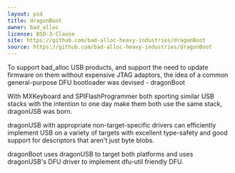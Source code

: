 ```yaml
---
layout: pid
title: dragonBoot
owner: bad_alloc
license: BSD-3-Clause
site: https://github.com/bad-alloc-heavy-industries/dragonBoot
source: https://github.com/bad-alloc-heavy-industries/dragonBoot
---
```

To support bad_alloc USB products, and support the need to update firmware on
them without expensive JTAG adaptors, the idea of a common general-purpose DFU
bootloader was devised - dragonBoot

With MXKeyboard and SPIFlashProgrammer both sporting similar USB stacks with the
intention to one day make them both use the same stack, dragonUSB was born.

dragonUSB with appropriate non-target-specific drivers can efficiently implement
USB on a variety of targets with excellent type-safety and good support for
descriptors that aren't just byte blobs.

dragonBoot uses dragonUSB to target both platforms and uses dragonUSB's DFU driver
to implement dfu-util friendly DFU.
